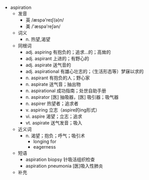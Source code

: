 - aspiration
  - 发音
    - 英 /æspə'reɪʃ(ə)n/
    - 美 /'æspə'reʃən/
  - 词义
    - n. 热望,渴望
  - 同根词
    - adj. aspiring 有抱负的；追求…的；高耸的
    - adj. aspirant 上进的；有野心的
    - adj. aspirate 送气音的
    - adj. aspirational 有雄心壮志的；（生活形态等）梦寐以求的
    - n. aspirant 有抱负的人；野心家
    - n. aspirate 送气音；抽出物
    - n. aspirational 成功指南；处世自助手册
    - n. aspirator [医] 抽吸器，[医] 吸引器；吸气器
    - n. aspirer 热望者；追求者
    - v. aspiring 立志（aspire的ing形式）
    - vi. aspire 渴望；立志；追求
    - vt. aspirate 送气发音；吸入
  - 近义词
    - n. 渴望；抱负；呼气；吸引术
      - longing for
      - eagerness
  - 短语
    - aspiration biopsy 针吸活组织检查
    - aspiration pneumonia [医]吸入性肺炎
  - 补充